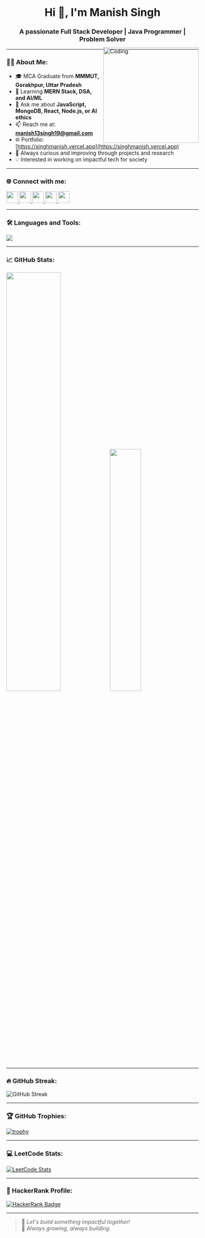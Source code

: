 <h1 align="center">Hi 👋, I'm Manish Singh</h1>
<h3 align="center">A passionate Full Stack Developer | Java Programmer | Problem Solver</h3>

---

<!--<img align="right" alt="Coding" width="250" src="https://user-images.githubusercontent.com/74038190/216644497-1951db19-8f3d-4e44-ac08-8e9d7e0d94a7.gif"/>-->
<img align="right" alt="Coding" width="250" style="margin-top: -20px;" src="https://user-images.githubusercontent.com/74038190/216644497-1951db19-8f3d-4e44-ac08-8e9d7e0d94a7.gif"/>


### 👨‍💻 About Me:
- 🎓 MCA Graduate from **MMMUT, Gorakhpur, Uttar Pradesh**
- 🧠 Learning **MERN Stack, DSA, and AI/ML**
- 💬 Ask me about **JavaScript, MongoDB, React, Node.js, or AI ethics**
- 📫 Reach me at: **manish13singh19@gmail.com**
- 🌐 Portfolio: [https://singhmanish.vercel.app](https://singhmanish.vercel.app)
- 🌱 Always curious and improving through projects and research
- 💡 Interested in working on impactful tech for society

---

### 🌐 Connect with me:
<p align="left">
  <a href="https://twitter.com/singhmanish07" target="blank">
    <img src="https://skillicons.dev/icons?i=twitter" height="30" />
  </a>
  <a href="https://linkedin.com/in/singhmanish07" target="blank">
    <img src="https://skillicons.dev/icons?i=linkedin" height="30" />
  </a>
  <a href="https://leetcode.com/singhmanish07" target="blank">
    <img src="https://skillicons.dev/icons?i=leetcode" height="30" />
  </a>
  <a href="https://www.hackerrank.com/singhmanish07" target="blank">
    <img src="https://skillicons.dev/icons?i=hackerrank" height="30" />
  </a>
  <a href="https://github.com/singhmanish07" target="blank">
    <img src="https://skillicons.dev/icons?i=github" height="30" />
  </a>
</p>

---

### 🛠️ Languages and Tools:
<p align="left">
  <img src="https://skillicons.dev/icons?i=java,js,react,nodejs,express,mongodb,tailwind,bootstrap,html,git,github,vercel,vscode,intellijidea" />
</p>

---

### 📈 GitHub Stats:

<p align="left">
  <img src="https://github-readme-stats.vercel.app/api?username=singhmanish07&show_icons=true&theme=tokyonight" width="53%" />
  <img src="https://github-readme-stats.vercel.app/api/top-langs/?username=singhmanish07&layout=compact&theme=tokyonight" width="40.3%" />
</p>

---

### 🔥 GitHub Streak:
<img src="https://streak-stats.demolab.com?user=singhmanish07&theme=tokyonight&hide_border=false" alt="GitHub Streak" />

---

### 🏆 GitHub Trophies:
[![trophy](https://github-profile-trophy.vercel.app/?username=singhmanish07&theme=onedark)](https://github.com/singhmanish07/github-profile-trophy)

---

### 💻 LeetCode Stats:
[![LeetCode Stats](https://leetcard.jacoblin.cool/singhmanish07?ext=contest&theme=dark)](https://leetcode.com/singhmanish07/)

---

### 🧠 HackerRank Profile:
[![HackerRank Badge](https://img.shields.io/badge/HackerRank-2EC866?style=for-the-badge&logo=HackerRank&logoColor=white)](https://www.hackerrank.com/singhmanish07)

---

> 🚀 *Let's build something impactful together!*  
> 🌱 *Always growing, always building.*

